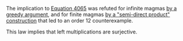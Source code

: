 The implication to [Equation 4065](https://teorth.github.io/equational_theories/implications/?4065) was refuted for infinite magmas [by a greedy argument](https://leanprover.zulipchat.com/#narrow/channel/458659-Equational/topic/Equation.20879.20!.3D.3E.204065), and for finite magmas [by a "semi-direct product" construction](https://leanprover.zulipchat.com/#narrow/channel/458659-Equational/topic/Austin.20pairs/near/484838720) that led to an order 12 counterexample.

This law implies that left multiplications are surjective.
